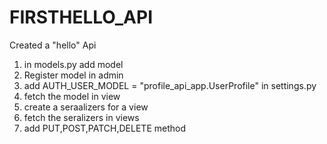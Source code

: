 # FIRSTHELLO_API

Created a "hello" Api 

1. in models.py add model
2. Register model in admin
3. add AUTH_USER_MODEL = "profile_api_app.UserProfile" in settings.py
4. fetch the model in view
5. create a seraalizers for a view
6. fetch the seralizers in views
7. add PUT,POST,PATCH,DELETE method 
